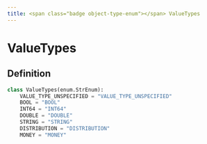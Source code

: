 ```yaml
---
title: <span class="badge object-type-enum"></span> ValueTypes
---
```

# <span class="badge object-type-enum"></span> ValueTypes

## Definition

```python
class ValueTypes(enum.StrEnum):
    VALUE_TYPE_UNSPECIFIED = "VALUE_TYPE_UNSPECIFIED"
    BOOL = "BOOL"
    INT64 = "INT64"
    DOUBLE = "DOUBLE"
    STRING = "STRING"
    DISTRIBUTION = "DISTRIBUTION"
    MONEY = "MONEY"
```
